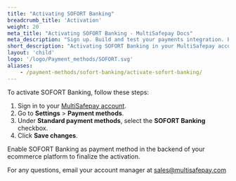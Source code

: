 ```yaml
---
title: "Activating SOFORT Banking"
breadcrumb_title: 'Activation'
weight: 20
meta_title: "Activating SOFORT Banking - MultiSafepay Docs"
meta_description: "Sign up. Build and test your payments integration. Explore our products and services. Use our API Reference, SDKs, and wrappers. Get support."
short_description: "Activating SOFORT Banking in your MultiSafepay account and backend"
layout: 'child'
logo: '/logo/Payment_methods/SOFORT.svg'
aliases: 
    - /payment-methods/sofort-banking/activate-sofort-banking/
---
```


To activate SOFORT Banking, follow these steps:

1. Sign in to your [MultiSafepay account](https://merchant.multisafepay.com). 
2. Go to **Settings** > **Payment methods**.
3. Under **Standard payment methods**, select the **SOFORT Banking** checkbox.
3. Click **Save changes**.

Enable SOFORT Banking as payment method in the backend of your ecommerce platform to finalize the activation.

For any questions, email your account manager at <sales@multisafepay.com>

